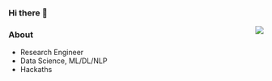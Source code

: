 ### Hi there 👋



<img align='right' src="https://github-readme-stats.vercel.app/api?username=virtualroyalty&show_icons=true">

### About
- Research Engineer
- Data Science, ML/DL/NLP
- Hackaths
